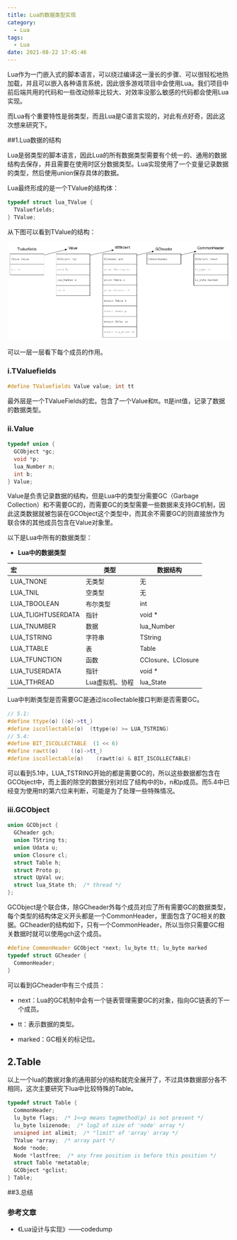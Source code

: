 ```yaml
---
title: Lua的数据类型实现
category:
  - Lua
tags:
  - Lua
date: 2021-08-22 17:45:46
---
```


Lua作为一门嵌入式的脚本语言，可以绕过编译这一漫长的步骤、可以很轻松地热加载，并且可以嵌入各种语言系统，因此很多游戏项目中会使用Lua。我们项目中前后端共用的代码和一些改动频率比较大、对效率没那么敏感的代码都会使用Lua实现。

而Lua有个重要特性是弱类型，而且Lua是C语言实现的，对此有点好奇，因此这次想来研究下。

<!-- more -->

##1.Lua数据的结构

Lua是弱类型的脚本语言，因此Lua的所有数据类型需要有个统一的、通用的数据结构去保存，并且需要在使用时区分数据类型。Lua实现使用了一个变量记录数据的类型，然后使用union保存具体的数据。

Lua最终形成的是一个TValue的结构体：

```cpp
typedef struct lua_TValue {
  TValuefields;
} TValue;
```

从下图可以看到TValue的结构：

![Lua数据结构](Lua的数据类型实现/Lua数据结构.png)

可以一层一层看下每个成员的作用。

### i.TValuefields

```cpp
#define TValuefields Value value; int tt
```

最外层是一个TValueFields的宏。包含了一个Value和tt。tt是int值，记录了数据的数据类型。

### ii.Value

```cpp
typedef union {
  GCObject *gc;
  void *p;
  lua_Number n;
  int b;
} Value;
```

Value是负责记录数据的结构，但是Lua中的类型分需要GC（Garbage Collection）和不需要GC的，而需要GC的类型需要一些数据来支持GC机制，因此这类数据就被包装在GCObject这个类型中，而其余不需要GC的则直接放作为联合体的其他成员包含在Value对象里。

以下是Lua中所有的数据类型：

* **Lua中的数据类型**

| 宏                 | 类型            | 数据结构           |
| :----------------- | --------------- | ------------------ |
| LUA_TNONE          | 无类型          | 无                 |
| LUA_TNIL           | 空类型          | 无                 |
| LUA_TBOOLEAN       | 布尔类型        | int                 |
| LUA_TLIGHTUSERDATA | 指针            | void *             |
| LUA_TNUMBER | 数据            | lua_Number             |
| LUA_TSTRING        | 字符串          | TString            |
| LUA_TTABLE         | 表              | Table              |
| LUA_TFUNCTION      | 函数            | CClosure、LClosure |
| LUA_TUSERDATA      | 指针            | void *             |
| LUA_TTHREAD        | Lua虚拟机、协程 | lua_State          |

Lua中判断类型是否需要GC是通过iscollectable接口判断是否需要GC。

``` cpp
// 5.1: 
#define ttype(o) ((o)->tt_)
#define iscollectable(o)  (ttype(o) >= LUA_TSTRING)
// 5.4:
#define BIT_ISCOLLECTABLE  (1 << 6)
#define rawtt(o)	((o)->tt_)
#define iscollectable(o)	(rawtt(o) & BIT_ISCOLLECTABLE)
```

可以看到5.1中，LUA_TSTRING开始的都是需要GC的，所以这些数据都包含在GCObject中，而上面的除空的数据分别对应了结构中的b，n和p成员。而5.4中已经变为使用tt的第六位来判断，可能是为了处理一些特殊情况。

### iii.GCObject

```cpp
union GCObject {
  GCheader gch;
  union TString ts;
  union Udata u;
  union Closure cl;
  struct Table h;
  struct Proto p;
  struct UpVal uv;        
  struct lua_State th;  /* thread */
};
```

GCObject是个联合体，除GCheader外每个成员对应了所有需要GC的数据类型，每个类型的结构体定义开头都是一个CommonHeader，里面包含了GC相关的数据。GCheader的结构如下，只有一个CommonHeader，所以当你只需要GC相关数据时就可以使用gch这个成员。

```cpp
#define CommonHeader GCObject *next; lu_byte tt; lu_byte marked
typedef struct GCheader {
  CommonHeader;
}
```

可以看到GCheader中有三个成员：

* next：Lua的GC机制中会有一个链表管理需要GC的对象，指向GC链表的下一个成员。

* tt：表示数据的类型。

* marked：GC相关的标记位。

## 2.Table

以上一个lua的数据对象的通用部分的结构就完全展开了，不过具体数据部分各不相同，这次主要研究下lua中比较特殊的Table。

```cpp
typedef struct Table {
  CommonHeader;
  lu_byte flags;  /* 1<<p means tagmethod(p) is not present */
  lu_byte lsizenode;  /* log2 of size of 'node' array */
  unsigned int alimit;  /* "limit" of 'array' array */
  TValue *array;  /* array part */
  Node *node;
  Node *lastfree;  /* any free position is before this position */
  struct Table *metatable;
  GCObject *gclist;
} Table;
```



##3.总结

### **参考文章**

* 《Lua设计与实现》——codedump

